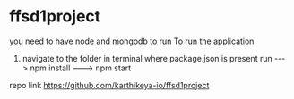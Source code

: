# ffsd1project
you need to have node and mongodb to run
To run the application
1) navigate to the folder in terminal where package.json is present
run
---> npm install
---> npm start


repo link
https://github.com/karthikeya-io/ffsd1project